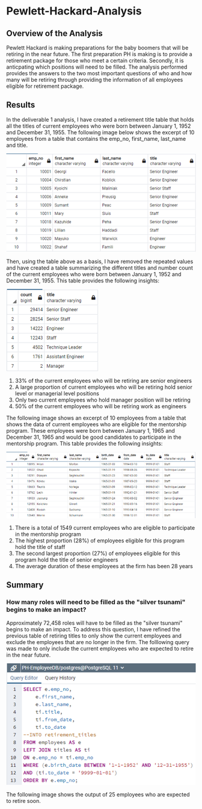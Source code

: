 # Pewlett-Hackard-Analysis
## Overview of the Analysis
Pewlett Hackard is making preparations for the baby boomers that will be retiring in the near future. The first preparation PH is making is to provide a retirement package for those who meet a certain criteria. Secondly, it is anticpating which positions will need to be filled. The analysis performed provides the answers to the two most important questions of who and how many will be retiring through providing the information of all employees eligible for retirement package. 

## Results
In the deliverable 1 analysis, I have created a retirement title table that holds all the titles of current employees who were born between January 1, 1952 and December 31, 1955. The following image below shows the excerpt of 10 employees from a table that contains the emp_no, first_name, last_name and title. 

![unique_titles.PNG](https://github.com/WTAN241/Pewlett-Hackard-Analysis/blob/main/Images/unique_titles.PNG)

Then, using the table above as a basis, I have removed the repeated values and have created a table summarizing the different titles and number count of the current employees who were born between January 1, 1952 and December 31, 1955. This table provides the following insights:

![retiring_titles.PNG](https://github.com/WTAN241/Pewlett-Hackard-Analysis/blob/main/Images/retiring_titles.PNG)

1. 33% of the current employees who will be retiring are senior engineers
2. A large proportion of current employees who will be retiring hold senior level or managerial level positions
3. Only two current employees who hold manager position will be retiring
4. 50% of the current employees who will be retiring work as engineers

The following image shows an excerpt of 10 employees from a table that shows the data of current employees who are eligible for the mentorship program. These employees were born between January 1, 1965 and December 31, 1965 and would be good candidates to participate in the mentorship program. This table provides the following insights:

![mentorship_eligibility.PNG](https://github.com/WTAN241/Pewlett-Hackard-Analysis/blob/main/Images/mentorship_eligibility.PNG)

1. There is a total of 1549 current employees who are eligible to participate in the mentorship program
2. The highest proportion (28%) of employees eligible for this program hold the title of staff
3. The second largest proportion (27%) of employees eligible for this program hold the title of senior engineers
4. The average duration of these employees at the firm has been 28 years

## Summary

### How many roles will need to be filled as the "silver tsunami" begins to make an impact?
Approximately 72,458 roles will have to be filled as the "silver tsunami" begins to make an impact. To address this question, I have refined the previous table of retiring titles to only show the current employees and exclude the employees that are no longer in the firm. The folllowing query was made to only include the current employees who are expected to retire in the near future.

![roles_to_be_filled.PNG](https://github.com/WTAN241/Pewlett-Hackard-Analysis/blob/main/Images/roles_to_be_filled.PNG)

The following image shows the output of 25 employees who are expected to retire soon. 




